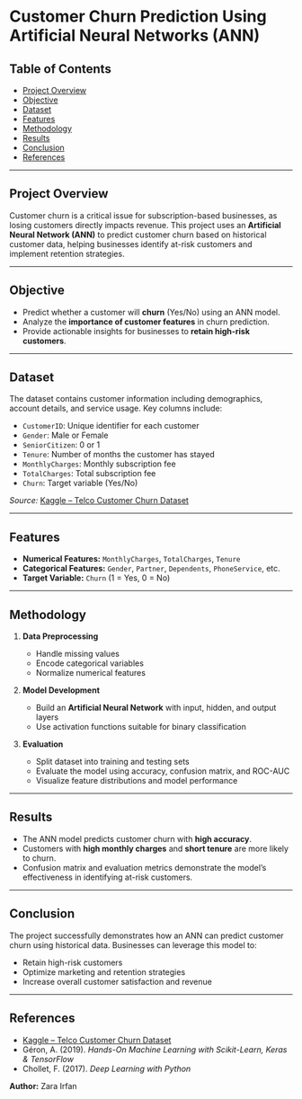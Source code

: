 # Customer Churn Prediction Using Artificial Neural Networks (ANN)

## Table of Contents
- [Project Overview](#project-overview)
- [Objective](#objective)
- [Dataset](#dataset)
- [Features](#features)
- [Methodology](#methodology)
- [Results](#results)
- [Conclusion](#conclusion)
- [References](#references)

---

## Project Overview
Customer churn is a critical issue for subscription-based businesses, as losing customers directly impacts revenue. This project uses an **Artificial Neural Network (ANN)** to predict customer churn based on historical customer data, helping businesses identify at-risk customers and implement retention strategies.

---

## Objective
- Predict whether a customer will **churn** (Yes/No) using an ANN model.  
- Analyze the **importance of customer features** in churn prediction.  
- Provide actionable insights for businesses to **retain high-risk customers**.

---

## Dataset
The dataset contains customer information including demographics, account details, and service usage. Key columns include:  

- `CustomerID`: Unique identifier for each customer  
- `Gender`: Male or Female  
- `SeniorCitizen`: 0 or 1  
- `Tenure`: Number of months the customer has stayed  
- `MonthlyCharges`: Monthly subscription fee  
- `TotalCharges`: Total subscription fee  
- `Churn`: Target variable (Yes/No)  

*Source:* [Kaggle – Telco Customer Churn Dataset](https://www.kaggle.com/blastchar/telco-customer-churn)

---

## Features
- **Numerical Features:** `MonthlyCharges`, `TotalCharges`, `Tenure`  
- **Categorical Features:** `Gender`, `Partner`, `Dependents`, `PhoneService`, etc.  
- **Target Variable:** `Churn` (1 = Yes, 0 = No)  

---

## Methodology
1. **Data Preprocessing**  
   - Handle missing values  
   - Encode categorical variables  
   - Normalize numerical features  

2. **Model Development**  
   - Build an **Artificial Neural Network** with input, hidden, and output layers  
   - Use activation functions suitable for binary classification  

3. **Evaluation**  
   - Split dataset into training and testing sets  
   - Evaluate the model using accuracy, confusion matrix, and ROC-AUC  
   - Visualize feature distributions and model performance  

---

## Results
- The ANN model predicts customer churn with **high accuracy**.  
- Customers with **high monthly charges** and **short tenure** are more likely to churn.  
- Confusion matrix and evaluation metrics demonstrate the model’s effectiveness in identifying at-risk customers.  

---

## Conclusion
The project successfully demonstrates how an ANN can predict customer churn using historical data. Businesses can leverage this model to:  
- Retain high-risk customers  
- Optimize marketing and retention strategies  
- Increase overall customer satisfaction and revenue  

---

## References
- [Kaggle – Telco Customer Churn Dataset](https://www.kaggle.com/blastchar/telco-customer-churn)  
- Géron, A. (2019). *Hands-On Machine Learning with Scikit-Learn, Keras & TensorFlow*  
- Chollet, F. (2017). *Deep Learning with Python*  

**Author:** Zara Irfan
